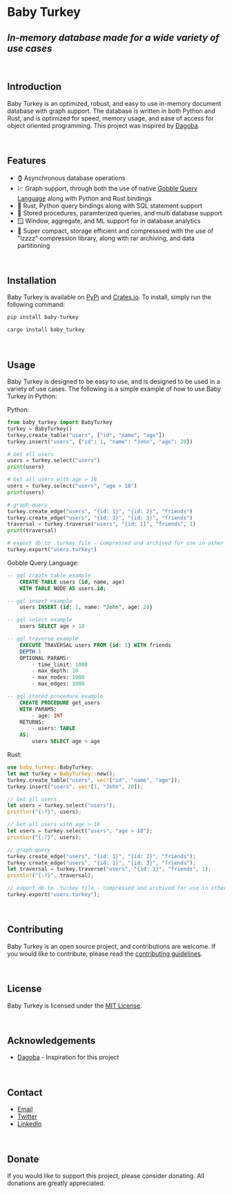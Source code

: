 # Baby Turkey

## *In-memory database made for a wide variety of use cases*

<div>&nbsp;</div>

## **Introduction**
 Baby Turkey is an optimized, robust, and easy to use in-memory document database with graph support.
 The database is written in both Python and Rust, and is optimized for speed, memory usage, and ease of access for object oriented programming. This project was inspired by [Dagoba](https://github.com/skvrahul/dagoba).

<div>&nbsp;</div>

## **Features**
- :watch: Asynchronous database operations
- :chart: Graph support, through both the use of native [Gobble Query Language]() along with Python and Rust bindings
- :bread: Rust, Python query bindings along with SQL statement support
- :cherries: Stored procedures, paramterized queries, and multi database support
- :window: Window, aggregate, and ML support for in database analytics
- :rocket: Super compact, storage efficient and compresssed with the use of "lzzzz" compression library, along with rar archiving, and data partitioning

<div>&nbsp;</div>

## **Installation**
Baby Turkey is available on [PyPi](https://pypi.org/project/baby-turkey/) and [Crates.io](https://crates.io/crates/baby_turkey). To install, simply run the following command:

```bash
pip install baby-turkey
```

```bash
cargo install baby_turkey
```

<div>&nbsp;</div>

## **Usage**
Baby Turkey is designed to be easy to use, and is designed to be used in a variety of use cases. The following is a simple example of how to use Baby Turkey in Python:

Python:
```python
from baby_turkey import BabyTurkey
turkey = BabyTurkey()
turkey.create_table("users", ["id", "name", "age"])
turkey.insert("users", {"id": 1, "name": "John", "age": 20})

# Get all users
users = turkey.select("users")
print(users)

# Get all users with age > 18
users = turkey.select("users", "age > 18")
print(users)

# graph query
turkey.create_edge("users", "{id: 1}", "{id: 2}", "friends")
turkey.create_edge("users", "{id: 1}", "{id: 3}", "friends")
traversal = turkey.traverse("users", "{id: 1}", "friends", 1)
print(traversal)

# export db to .turkey file - compressed and archived for use in other projects
turkey.export("users.turkey")

```

Gobble Query Language:
```sql
-- gql create table example
    CREATE TABLE users (id, name, age)
    WITH TABLE NODE AS users.id;

-- gql insert example
    users INSERT {id: 1, name: "John", age: 20}

-- gql select example
    users SELECT age > 18

-- gql traverse example
    EXECUTE TRAVERSAL users FROM {id: 1} WITH friends
    DEPTH 1
    OPTIONAL PARAMS:
        - time_limit: 1000
        - max_depth: 10
        - max_nodes: 1000
        - max_edges: 1000

-- gql stored procedure example
    CREATE PROCEDURE get_users
    WITH PARAMS:
        - age: INT
    RETURNS:
        - users: TABLE
    AS:
        users SELECT age > age

```

Rust:
```rust
use baby_turkey::BabyTurkey;
let mut turkey = BabyTurkey::new();
turkey.create_table("users", vec!["id", "name", "age"]);
turkey.insert("users", vec![1, "John", 20]);

// Get all users
let users = turkey.select("users");
println!("{:?}", users);

// Get all users with age > 18
let users = turkey.select("users", "age > 18");
println!("{:?}", users);

// graph query
turkey.create_edge("users", "{id: 1}", "{id: 2}", "friends");
turkey.create_edge("users", "{id: 1}", "{id: 3}", "friends");
let traversal = turkey.traverse("users", "{id: 1}", "friends", 1);
println!("{:?}", traversal);

// export db to .turkey file - compressed and archived for use in other projects
turkey.export("users.turkey");
```

<div>&nbsp;</div>

## **Contributing**
Baby Turkey is an open source project, and contributions are welcome. If you would like to contribute, please read the [contributing guidelines](contributing.md).

<div>&nbsp;</div>

## **License**
Baby Turkey is licensed under the [MIT License](LICENSE).

<div>&nbsp;</div>

## **Acknowledgements**
- [Dagoba](https://github.com/skvrahul/dagoba) - Inspiration for this project

<div>&nbsp;</div>

## **Contact**
- [Email](mailto:khgardner@pm.me)
- [Twitter](https://twitter.com/tckeezy)
- [LinkedIn](https://www.linkedin.com/in/khlgardner/)

<div>&nbsp;</div>

## **Donate**
If you would like to support this project, please consider donating. All donations are greatly appreciated.